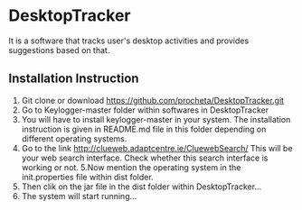 # DesktopTracker

It is a software that tracks user's desktop activities and provides suggestions based on that.

## Installation Instruction
1. Git clone or download https://github.com/procheta/DesktopTracker.git
2. Go to Keylogger-master folder within softwares in DesktopTracker
3. You will have to install keylogger-master in your system. The installation instruction is given in README.md file in this folder depending on different operating systems.
4. Go to the link http://clueweb.adaptcentre.ie/CluewebSearch/
   This will be your web search interface. Check whether this search interface is working or not.
5.Now mention the operating system in the init.properties file within dist folder.
6. Then clik on the jar file in the dist folder within DesktopTracker...
7. The system will start running...

